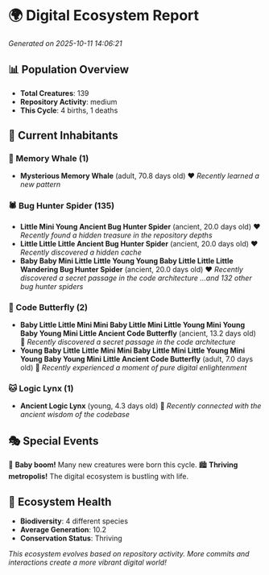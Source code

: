 # 🌍 Digital Ecosystem Report
*Generated on 2025-10-11 14:06:21*

## 📊 Population Overview
- **Total Creatures**: 139
- **Repository Activity**: medium
- **This Cycle**: 4 births, 1 deaths

## 👥 Current Inhabitants

### 🐋 Memory Whale (1)
- **Mysterious Memory Whale** (adult, 70.8 days old) ❤️
  *Recently learned a new pattern*

### 🕷️ Bug Hunter Spider (135)
- **Little Mini Young Ancient Bug Hunter Spider** (ancient, 20.0 days old) ❤️
  *Recently found a hidden treasure in the repository depths*
- **Little Little Little Ancient Bug Hunter Spider** (ancient, 20.0 days old) ❤️
  *Recently discovered a hidden cache*
- **Baby Baby Mini Little Little Young Young Baby Little Little Little Wandering Bug Hunter Spider** (ancient, 20.0 days old) ❤️
  *Recently discovered a secret passage in the code architecture*
  *...and 132 other bug hunter spiders*

### 🦋 Code Butterfly (2)
- **Baby Little Little Mini Mini Baby Little Mini Little Young Mini Young Baby Young Mini Little Ancient Code Butterfly** (ancient, 13.2 days old) 💛
  *Recently discovered a secret passage in the code architecture*
- **Young Baby Little Little Mini Mini Baby Little Mini Little Young Mini Young Baby Young Mini Little Ancient Code Butterfly** (adult, 7.0 days old) 💛
  *Recently experienced a moment of pure digital enlightenment*

### 🐱 Logic Lynx (1)
- **Ancient Logic Lynx** (young, 4.3 days old) 💚
  *Recently connected with the ancient wisdom of the codebase*

## 🎭 Special Events

🎉 **Baby boom!** Many new creatures were born this cycle.
🏙️ **Thriving metropolis!** The digital ecosystem is bustling with life.

## 🔬 Ecosystem Health
- **Biodiversity**: 4 different species
- **Average Generation**: 10.2
- **Conservation Status**: Thriving

*This ecosystem evolves based on repository activity. More commits and interactions create a more vibrant digital world!*